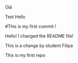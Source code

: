 
Olá


Test
Hello


#This is my first commit !


Hello! I changed the README file!


This is a change by student Filipa

This is my first repo

